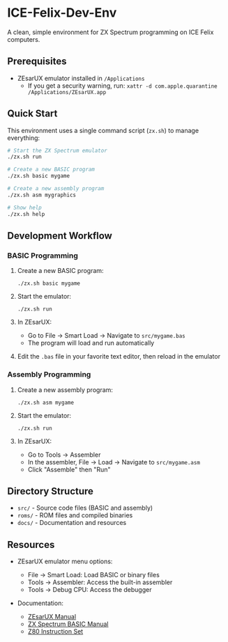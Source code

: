 # ICE-Felix-Dev-Env

A clean, simple environment for ZX Spectrum programming on ICE Felix computers.

## Prerequisites

- ZEsarUX emulator installed in `/Applications`
  - If you get a security warning, run: `xattr -d com.apple.quarantine /Applications/ZEsarUX.app`

## Quick Start

This environment uses a single command script (`zx.sh`) to manage everything:

```bash
# Start the ZX Spectrum emulator
./zx.sh run

# Create a new BASIC program
./zx.sh basic mygame

# Create a new assembly program
./zx.sh asm mygraphics

# Show help
./zx.sh help
```

## Development Workflow

### BASIC Programming

1. Create a new BASIC program:
   ```
   ./zx.sh basic mygame
   ```

2. Start the emulator:
   ```
   ./zx.sh run
   ```

3. In ZEsarUX:
   - Go to File → Smart Load → Navigate to `src/mygame.bas`
   - The program will load and run automatically

4. Edit the `.bas` file in your favorite text editor, then reload in the emulator

### Assembly Programming

1. Create a new assembly program:
   ```
   ./zx.sh asm mygame
   ```

2. Start the emulator:
   ```
   ./zx.sh run
   ```

3. In ZEsarUX:
   - Go to Tools → Assembler
   - In the assembler, File → Load → Navigate to `src/mygame.asm`
   - Click "Assemble" then "Run"

## Directory Structure

- `src/` - Source code files (BASIC and assembly)
- `roms/` - ROM files and compiled binaries
- `docs/` - Documentation and resources

## Resources

- ZEsarUX emulator menu options:
  - File → Smart Load: Load BASIC or binary files
  - Tools → Assembler: Access the built-in assembler
  - Tools → Debug CPU: Access the debugger

- Documentation:
  - [ZEsarUX Manual](https://github.com/chernandezba/zesarux/wiki)
  - [ZX Spectrum BASIC Manual](https://worldofspectrum.org/ZXBasicManual/)
  - [Z80 Instruction Set](https://worldofspectrum.org/faq/reference/z80reference.htm) 